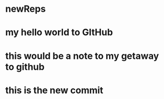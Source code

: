 # newReps
# my hello world to GItHub
# this would be  a note to my getaway to github
# this is the new commit
